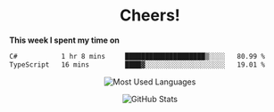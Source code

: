 <h1 align="center">Cheers!</h1>

**This week I spent my time on**
<!--START_SECTION:waka-->

```txt
C#           1 hr 8 mins     ████████████████████▒░░░░   80.99 %
TypeScript   16 mins         ████▓░░░░░░░░░░░░░░░░░░░░   19.01 %
```

<!--END_SECTION:waka-->

<p align="center"><img src="https://github-readme-stats.vercel.app/api/top-langs/?username=thnkrn&layout=compact&hide=html&theme=tokyonight" alt="Most Used Languages" /></p>

<p align="center"><img src="https://github-readme-stats.vercel.app/api?username=thnkrn&show_icons=true&count_private=true&theme=tokyonight&show=reviews&hide_rank=false&rank_icon=github" alt="GitHub Stats" /></p>

<!-- <p align="center"><a href="https://wakatime.com"><img src="https://wakatime.com/share/@thnkrn/40092326-d1bd-471b-89da-9a7c63939402.png" /></p>
 -->
